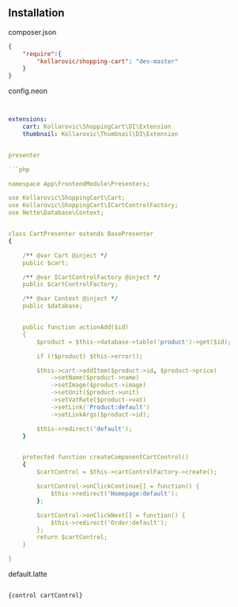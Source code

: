 Installation
-----------

composer.json

```json
{
    "require":{
        "kollarovic/shopping-cart": "dev-master"
    }
}

```

config.neon

```yaml


extensions:
	cart: Kollarovic\ShoppingCart\DI\Extension
	thumbnail: Kollarovic\Thumbnail\DI\Extension


presenter

```php

namespace App\FrontendModule\Presenters;

use Kollarovic\ShoppingCart\Cart;
use Kollarovic\ShoppingCart\ICartControlFactory;
use Nette\Database\Context;


class CartPresenter extends BasePresenter
{

	/** @var Cart @inject */
	public $cart;

	/** @var ICartControlFactory @inject */
	public $cartControlFactory;

	/** @var Context @inject */
	public $database;


	public function actionAdd($id)
	{
		$product = $this->database->table('product')->get($id);

		if (!$product) $this->error();

		$this->cart->addItem($product->id, $product->price)
			->setName($product->name)
			->setImage($product->image)
			->setUnit($product->unit)
			->setVatRate($product->vat)
			->setLink('Product:default')
			->setLinkArgs($product->id);

		$this->redirect('default');
	}


	protected function createComponentCartControl()
	{
		$cartControl = $this->cartControlFactory->create();

		$cartControl->onClickContinue[] = function() {
			$this->redirect('Homepage:default');
		};

		$cartControl->onClickNext[] = function() {
			$this->redirect('Order:default');
		};
		return $cartControl;
	}

}

```

default.latte

```php

{control cartControl}


```
